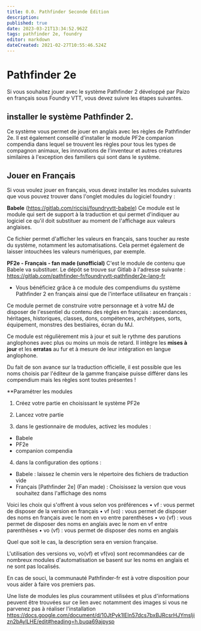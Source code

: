 ```yaml
---
title: 0.0. Pathfinder Seconde Édition
description: 
published: true
date: 2023-03-21T13:34:52.962Z
tags: pathfinder 2e, foundry
editor: markdown
dateCreated: 2021-02-27T10:55:46.524Z
---
```


# Pathfinder 2e
Si vous souhaitez jouer avec le système Pathfinder 2 développé par Paizo en français sous Foundry VTT, vous devez suivre les étapes suivantes.



## installer le système Pathfinder 2.

Ce système vous permet de jouer en anglais avec les règles de Pathfinder 2e. Il est également conseillé d'installer le module PF2e companion compendia dans lequel se trouvent les règles pour tous les types de compagnon animaux, les innovations de l'inventeur et autres créatures similaires à l'exception des familiers qui sont dans le système.

## Jouer en Français
Si vous voulez jouer en français, vous devez installer les modules suivants que vous pouvez trouver dans l'onglet modules du logiciel foundry :

**Babele** (https://gitlab.com/riccisi/foundryvtt-babele) 
Ce module est le module qui sert de support à la traduction et qui permet d'indiquer au logiciel ce qu'il doit substituer au moment de l'affichage aux valeurs anglaises.

Ce fichier permet d'afficher les valeurs en français, sans toucher au reste du système, notamment les automatisations. Cela permet également de laisser intouchées les valeurs numériques, par exemple.

**PF2e - Français - fan made (unofficial)**
C'est le module de contenu que Babele va substituer.
Le dépôt se trouve sur Gitlab à l'adresse suivante : https://gitlab.com/pathfinder-fr/foundryvtt-pathfinder2e-lang-fr 

* Vous bénéficiez grâce à ce module des compendiums du système Pathfinder 2 en français ainsi que de l'interface utilisateur en français : 

Ce module permet de construire votre personnage et à votre MJ de disposer de l'essentiel du contenu des règles en français : ascendances, héritages, historiques, classes, dons, compétences, archétypes, sorts, équipement, monstres des bestiaires, écran du MJ. 

Ce module est régulièrement mis à jour et suit le rythme des parutions anglophones avec plus ou moins un mois de retard. Il intègre les **mises à jour** et les **erratas** au fur et à mesure de leur intégration en langue anglophone. 

Du fait de son avance sur la traduction officielle, il est possible que les noms choisis par l'éditeur de la gamme française puisse différer dans les compendium mais les règles sont toutes présentes !


**Paramétrer les modules

1. Créez votre partie en choisissant le système PF2e

2. Lancez votre partie

3. dans le gestionnaire de modules, activez les modules :
- Babele
- PF2e
- companion compendia

4. dans la configuration des options :
- Babele : laissez le chemin vers le répertoire des fichiers de traduction vide
- Français \[Pathfinder 2e\] (Fan made) : Choisissez la version que vous souhaitez dans l'affichage des noms

Voici les choix qui s'offrent à vous selon vos préférences
• vf : vous permet de disposer de la version en français 
• vf (vo) : vous permet de disposer des noms en français avec le nom en vo entre parenthèses
• vo (vf) : vous permet de disposer des noms en anglais avec le nom en vf entre parenthèses
• vo (vf) : vous permet de disposer des noms en anglais

Quel que soit le cas, la description sera en version française.

L'utilisation des versions vo, vo(vf) et vf(vo) sont recommandées car de nombreux modules d'automatisation se basent sur les noms en anglais et ne sont pas localisés.

En cas de souci, la communauté Pathfinder-fr est à votre disposition pour vous aider à faire vos premiers pas.

Une liste de modules les plus couramment utilisées et plus d'informations peuvent être trouvées sur ce lien avec notamment des images si vous ne parvenez pas à réaliser l'installation
https://docs.google.com/document/d/10JtPyk1lEln57dcs7bxBJRcsrHJYmsIjizn2bAylLHE/edit#heading=h.buqa69ajpysp